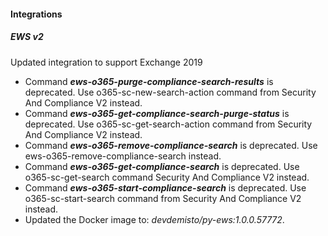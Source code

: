 
#### Integrations

##### EWS v2
Updated integration to support Exchange 2019
- Command ***ews-o365-purge-compliance-search-results*** is deprecated. Use o365-sc-new-search-action command from Security And Compliance V2 instead.
- Command ***ews-o365-get-compliance-search-purge-status*** is deprecated. Use o365-sc-get-search-action command from Security And Compliance V2 instead.
- Command ***ews-o365-remove-compliance-search*** is deprecated. Use ews-o365-remove-compliance-search instead.
- Command ***ews-o365-get-compliance-search*** is deprecated. Use o365-sc-get-search command Security And Compliance V2 instead.
- Command ***ews-o365-start-compliance-search*** is deprecated. Use o365-sc-start-search command from Security And Compliance V2 instead.
- Updated the Docker image to: *devdemisto/py-ews:1.0.0.57772*.
